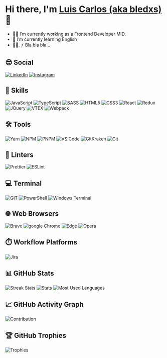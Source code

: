 # Hi there, I'm [Luis Carlos (aka bledxs)](https://github.com/bledxs) 👋

-   👨‍💻 I’m currently working as a Frontend Developer MID.
-   🌱 I’m currently learning English
-   🤦‍♂. ⚡ Bla bla bla...

## 😎 Social

[![LinkedIn](https://img.shields.io/badge/LinkedIn-0077B5?style=for-the-badge&logo=linkedin&logoColor=white)](https://www.linkedin.com/in/luis-c-rojas?_target=_blank)
[![Instagram](https://img.shields.io/badge/Instagram-E4405F?style=for-the-badge&logo=instagram&logoColor=white)](https://instagram.com/luisc.rojas?_target=_blank)

## 🚀 Skills

![JavaScript](https://img.shields.io/badge/JavaScript-F7DF1E?style=for-the-badge&logo=javascript&logoColor=black)
![TypeScript](https://img.shields.io/badge/TypeScript-007ACC?style=for-the-badge&logo=typescript&logoColor=white)
![SASS](https://img.shields.io/badge/SASS-hotpink.svg?style=for-the-badge&logo=SASS&logoColor=white)
![HTML5](https://img.shields.io/badge/HTML5-E34F26?style=for-the-badge&logo=html5&logoColor=white)
![CSS3](https://img.shields.io/badge/css3-%231572B6.svg?style=for-the-badge&logo=css3&logoColor=white)
![React](https://img.shields.io/badge/React-20232A?style=for-the-badge&logo=react&logoColor=61DAFB)
![Redux](https://img.shields.io/badge/Redux-593D88?style=for-the-badge&logo=redux&logoColor=white)
![JQuery](https://img.shields.io/badge/jQuery-0769AD?style=for-the-badge&logo=jquery&logoColor=white)
![VTEX](https://img.shields.io/badge/VTEX-FF3366?style=for-the-badge&logo=VTEX&logoColor=white)
![Webpack](https://img.shields.io/badge/Webpack-8DD6F9?style=for-the-badge&logo=Webpack&logoColor=black)

## 🛠️ Tools

![Yarn](https://img.shields.io/badge/yarn-%232C8EBB.svg?style=for-the-badge&logo=yarn&logoColor=white)
![NPM](https://img.shields.io/badge/NPM-%23000000.svg?style=for-the-badge&logo=npm&logoColor=white)
![PNPM](https://img.shields.io/badge/PNPM-FF0000?style=for-the-badge&logo=pnpm&logoColor=white)
![VS Code](https://img.shields.io/badge/Visual_Studio_Code-0078D4?style=for-the-badge&logo=visual%20studio%20code&logoColor=white)
![GitKraken](https://img.shields.io/badge/GitKraken-179287?style=for-the-badge&logo=GitKraken&logoColor=white)
![Git](https://img.shields.io/badge/Git-E44C30?style=for-the-badge&logo=git&logoColor=white)

## 🧐 Linters

![Prettier](https://img.shields.io/badge/prettier-1A2C34?style=for-the-badge&logo=prettier&logoColor=F7BA3E)
![ESLint](https://img.shields.io/badge/eslint-3A33D1?style=for-the-badge&logo=eslint&logoColor=white)

## 💻 Terminal

![GIT](https://img.shields.io/badge/GIT-E44C30?style=for-the-badge&logo=git&logoColor=white)
![PowerShell](https://img.shields.io/badge/powershell-5391FE?style=for-the-badge&logo=powershell&logoColor=white)
![Windows Terminal](https://img.shields.io/badge/Windows_Terminal-4D4D4D?style=for-the-badge&logo=Windows%20Terminal&logoColor=white)

## 🌐 Web Browsers

![Brave](https://img.shields.io/badge/Brave-FF1B2D?style=for-the-badge&logo=Brave&logoColor=white)
![google Chrome](https://img.shields.io/badge/Google_chrome-4285F4?style=for-the-badge&logo=Google-chrome&logoColor=white)
![Edge](https://img.shields.io/badge/Microsoft_Edge-0078D7?style=for-the-badge&logo=Microsoft-edge&logoColor=white)
![Opera](https://img.shields.io/badge/Opera-FF1B2D?style=for-the-badge&logo=Opera&logoColor=white)

## ⏱️ Workflow Platforms

![Jira](https://img.shields.io/badge/Jira-0052CC?style=for-the-badge&logo=Jira&logoColor=white)

## 📊 GitHub Stats

![Streak Stats](https://github-readme-streak-stats.herokuapp.com/?user=0lucs0&theme=react&currStreakNum=FFFFFF&sideNums=FFFFFF&ring=36BCF7FF&background=0D1117&text_color=FFFFFF&icon_color=36BCF7FF&border=61dafb&hide_border=false&stroke=36BCF7FF&currStreakLabel=36BCF7FF&sideLabels=36BCF7FF&dates=FFFFFF&fire=36BCF7FF&border_radius=0px&hide_rank=false)
![Stats](https://github-readme-stats-mu-jet.vercel.app/api?username=0lucs0&show_icons=true&theme=react&title_color=36BCF7FF&currStreakLabel=36BCF7FF&sideLabels=36BCF7FF&icon_color=36BCF7FF&bg_color=0D1117&text_color=FFFFFF&border_color=61dafb&hide_border=false&count_private=true&include_all_commits=true)
![Most Used Languages](https://github-readme-stats-mu-jet.vercel.app/api/top-langs/?username=0lucs0&title_color=36BCF7FF&text_color=FFFFFF&icon_color=61dafb&bg_color=0D1117&langs_count=10&layout=compact&border_color=61dafb&hide_border=false&hide_title=false&card_width=445&exclude_repo=0lucs0.github.io&count_private=true&include_all_commits=true)

## 📈 GitHub Activity Graph

![Contribution](https://github-readme-activity-graph.cyclic.app/graph?username=0lucs0&theme=react&text_color=FFFFFF&bg_color=0D1117&title_color=36BCF7FF&line=36BCF7FF&border_color=61dafb&hide_border=false&area=true&count_private=true&include_all_commits=true)

## 🏆 GitHub Trophies

![Trophies](https://github-profile-trophy.vercel.app/?username=0lucs0&theme=algolia&no-bg=true&no-frame=true&column=7&margin-w=15&margin-h=15&row=1&no-frame=true&no-bg=true&rank=SECRET,SSS,SS,S,AAA,AA,A,B,C)
